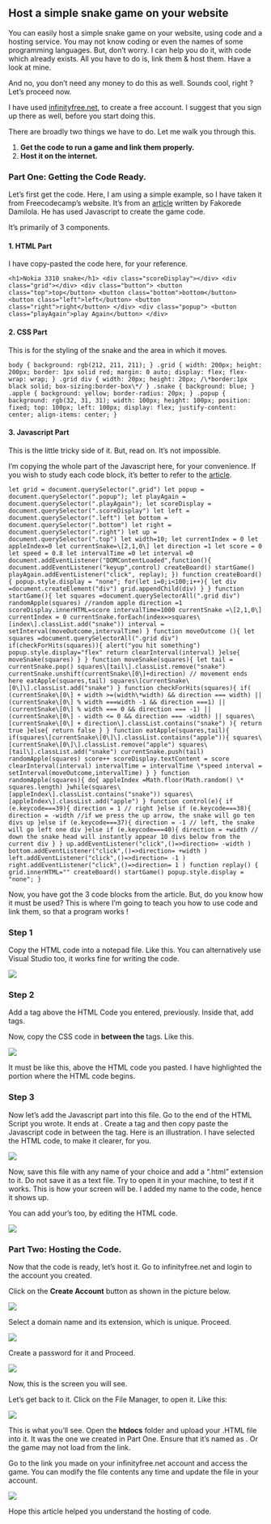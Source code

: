 ## Host a simple snake game on your website

You can easily host a simple snake game on your website, using code and a hosting service. You may not know coding or even the names of some programming languages. But, don’t worry. I can help you do it, with code which already exists. All you have to do is, link them & host them. Have a look at mine.

And no, you don’t need any money to do this as well. Sounds cool, right ? Let’s proceed now.

I have used [infinityfree.net](http://infinityfree.net), to create a free account. I suggest that you sign up there as well, before you start doing this.

There are broadly two things we have to do. Let me walk you through this.

1.  **Get the code to run a game and link them properly.**
2.  **Host it on the internet.**

### Part One: Getting the Code Ready.

Let’s first get the code. Here, I am using a simple example, so I have taken it from Freecodecamp’s website. It’s from an [article](https://www.freecodecamp.org/news/how-to-build-a-snake-game-in-javascript/) written by Fakorede Damilola. He has used Javascript to create the game code.

It’s primarily of 3 components.

#### 1\. HTML Part

I have copy-pasted the code here, for your reference.

```
<h1>Nokia 3310 snake</h1> <div class="scoreDisplay"></div> <div class="grid"></div> <div class="button"> <button class="top">top</button> <button class="bottom">bottom</button> <button class="left">left</button> <button class="right">right</button> </div> <div class="popup"> <button class="playAgain">play Again</button> </div>
```


#### 2\. CSS Part

This is for the styling of the snake and the area in which it moves.

```
body { background: rgb(212, 211, 211); } .grid { width: 200px; height: 200px; border: 1px solid red; margin: 0 auto; display: flex; flex-wrap: wrap; } .grid div { width: 20px; height: 20px; /\*border:1px black solid; box-sizing:border-box\*/ } .snake { background: blue; } .apple { background: yellow; border-radius: 20px; } .popup { background: rgb(32, 31, 31); width: 100px; height: 100px; position: fixed; top: 100px; left: 100px; display: flex; justify-content: center; align-items: center; }
```

#### 3\. Javascript Part

This is the little tricky side of it. But, read on. It’s not impossible.

I’m copying the whole part of the Javascript here, for your convenience. If you wish to study each code block, it’s better to refer to the [article](https://www.freecodecamp.org/news/how-to-build-a-snake-game-in-javascript/).

```
let grid = document.querySelector(".grid") let popup = document.querySelector(".popup"); let playAgain = document.querySelector(".playAgain"); let scoreDisplay = document.querySelector(".scoreDisplay") let left = document.querySelector(".left") let bottom = document.querySelector(".bottom") let right = document.querySelector(".right") let up = document.querySelector(".top") let width=10; let currentIndex = 0 let appleIndex=0 let currentSnake=\[2,1,0\] let direction =1 let score = 0 let speed = 0.8 let intervalTime =0 let interval =0 document.addEventListener("DOMContentLoaded",function(){ document.addEventListener("keyup",control) createBoard() startGame() playAgain.addEventListener("click", replay); }) function createBoard(){ popup.style.display = "none"; for(let i=0;i<100;i++){ let div =document.createElement("div") grid.appendChild(div) } } function startGame(){ let squares =document.querySelectorAll(".grid div") randomApple(squares) //random apple direction =1 scoreDisplay.innerHTML=score intervalTime=1000 currentSnake =\[2,1,0\] currentIndex = 0 currentSnake.forEach(index=>squares\[index\].classList.add("snake")) interval = setInterval(moveOutcome,intervalTime) } function moveOutcome (){ let squares =document.querySelectorAll(".grid div") if(checkForHits(squares)){ alert("you hit something") popup.style.display="flex" return clearInterval(interval) }else{ moveSnake(squares) } } function moveSnake(squares){ let tail = currentSnake.pop() squares\[tail\].classList.remove("snake") currentSnake.unshift(currentSnake\[0\]+direction) // movement ends here eatApple(squares,tail) squares\[currentSnake\[0\]\].classList.add("snake") } function checkForHits(squares){ if( (currentSnake\[0\] + width >=(width\*width) && direction === width) || (currentSnake\[0\] % width ===width -1 && direction ===1) || (currentSnake\[0\] % width === 0 && direction === -1) || (currentSnake\[0\] - width <= 0 && direction === -width) || squares\[currentSnake\[0\] + direction\].classList.contains("snake") ){ return true }else{ return false } } function eatApple(squares,tail){ if(squares\[currentSnake\[0\]\].classList.contains("apple")){ squares\[currentSnake\[0\]\].classList.remove("apple") squares\[tail\].classList.add("snake") currentSnake.push(tail) randomApple(squares) score++ scoreDisplay.textContent = score clearInterval(interval) intervalTime = intervalTime \*speed interval = setInterval(moveOutcome,intervalTime) } } function randomApple(squares){ do{ appleIndex =Math.floor(Math.random() \* squares.length) }while(squares\[appleIndex\].classList.contains("snake")) squares\[appleIndex\].classList.add("apple") } function control(e){ if (e.keycode===39){ direction = 1 // right }else if (e.keycode===38){ direction = -width //if we press the up arrow, the snake will go ten divs up }else if (e.keycode===37){ direction = -1 // left, the snake will go left one div }else if (e.keycode===40){ direction = +width // down the snake head will instantly appear 10 divs below from the current div } } up.addEventListener("click",()=>direction= -width ) bottom.addEventListener("click",()=>direction= +width ) left.addEventListener("click",()=>direction= -1 ) right.addEventListener("click",()=>direction= 1 ) function replay() { grid.innerHTML="" createBoard() startGame() popup.style.display = "none"; }
```

Now, you have got the 3 code blocks from the article. But, do you know how it must be used? This is where I’m going to teach you how to use code and link them, so that a program works !

### Step 1

Copy the HTML code into a notepad file. Like this. You can alternatively use Visual Studio too, it works fine for writing the code.

![](https://cdn.hashnode.com/res/hashnode/image/upload/v1637651389300/5m3CgxV_m.png)

### Step 2

Add a **<head> </head>** tag above the HTML Code you entered, previously. Inside that, add **<style> </style>** tags.

Now, copy the CSS code in **between the <style> </style>** tags. Like this.

![](https://cdn.hashnode.com/res/hashnode/image/upload/v1637651391764/LNG4WnDq4.png)

It must be like this, above the HTML code you pasted. I have highlighted the portion where the HTML code begins.

### Step 3

Now let’s add the Javascript part into this file. Go to the end of the HTML Script you wrote. It ends at </div>. Create a **<script> </script>** tag and then copy paste the Javascript code in between the **<script> </script>** tag. Here is an illustration. I have selected the HTML code, to make it clearer, for you.

![](https://cdn.hashnode.com/res/hashnode/image/upload/v1637651393988/etP6kQ2gAg.png)

Now, save this file with any name of your choice and add a “.html” extension to it. Do not save it as a text file. Try to open it in your machine, to test if it works. This is how your screen will be. I added my name to the code, hence it shows up.

You can add your’s too, by editing the HTML code.

![](https://cdn.hashnode.com/res/hashnode/image/upload/v1637651395989/DfODRfH4W.png)

### Part Two: Hosting the Code.

Now that the code is ready, let’s host it. Go to infinityfree.net and login to the account you created.

Click on the **Create Account** button as shown in the picture below.

![](https://cdn.hashnode.com/res/hashnode/image/upload/v1637651398024/6bN03SsE2.png)

Select a domain name and its extension, which is unique. Proceed.

![](https://cdn.hashnode.com/res/hashnode/image/upload/v1637651399971/vS2guTKdC_.png)

Create a password for it and Proceed.

![](https://cdn.hashnode.com/res/hashnode/image/upload/v1637651401860/qA_FS-TIl.png)

Now, this is the screen you will see.

Let’s get back to it. Click on the File Manager, to open it. Like this:

![](https://cdn.hashnode.com/res/hashnode/image/upload/v1637651404921/rdRybM0WX.png)

This is what you’ll see. Open the **htdocs** folder and upload your .HTML file into it. It was the one we created in Part One. Ensure that it’s named as . Or the game may not load from the link.

Go to the link you made on your infinityfree.net account and access the game. You can modify the file contents any time and update the file in your account.

![](https://cdn.hashnode.com/res/hashnode/image/upload/v1637651407699/MrbXS6FAL.png)

Hope this article helped you understand the hosting of code.